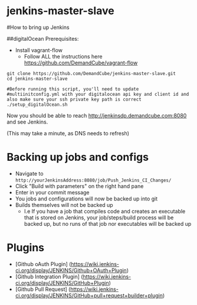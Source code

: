 jenkins-master-slave
====================

#How to bring up Jenkins

##digitalOcean
Prerequisites:
- Install vagrant-flow
    - Follow ALL the instructions here https://github.com/DemandCube/vagrant-flow

```
git clone https://github.com/DemandCube/jenkins-master-slave.git
cd jenkins-master-slave

#Before running this script, you'll need to update
#multiinitconfig.yml with your digitalocean api key and client id and also make sure your ssh private key path is correct
./setup_digitalOcean.sh
```
Now you should be able to reach http://jenkinsdp.demandcube.com:8080 and see Jenkins.  

(This may take a minute, as DNS needs to refresh)

Backing up jobs and configs
=======
- Navigate to ```http://yourJenkinsAddress:8080/job/Push_Jenkins_CI_Changes/``` 
- Click "Build with parameters" on the right hand pane
- Enter in your commit message
- You jobs and configurations will now be backed up into git
- Builds themselves will not be backed up
    - I.e If you have a job that compiles code and creates an executable that is stored on Jenkins, your job/steps/build process will be backed up, but no runs of that job nor executables will be backed up

Plugins
=========
- [Github oAuth Plugin] (https://wiki.jenkins-ci.org/display/JENKINS/Github+OAuth+Plugin)
- [Github Integration Plugin] (https://wiki.jenkins-ci.org/display/JENKINS/GitHub+Plugin)
- [Github Pull Request] (https://wiki.jenkins-ci.org/display/JENKINS/GitHub+pull+request+builder+plugin)


